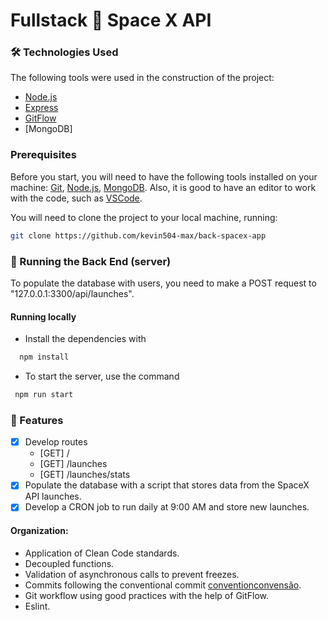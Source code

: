 # Fullstack 🏅 Space X API

### 🛠 Technologies Used

The following tools were used in the construction of the project:

- [Node.js](https://nodejs.org/en/)
- [Express](https://expressjs.com/)
- [GitFlow](https://www.atlassian.com/git/tutorials/comparing-workflows/gitflow-workflow)
- [MongoDB] 

### Prerequisites

Before you start, you will need to have the following tools installed on your machine:
[Git](https://git-scm.com), [Node.js](https://nodejs.org/en/), [MongoDB](https://www.postgresql.org/).
Also, it is good to have an editor to work with the code, such as [VSCode](https://code.visualstudio.com/).

You will need to clone the project to your local machine, running:

```bash
git clone https://github.com/kevin504-max/back-spacex-app
```

### 🎲 Running the Back End (server)

To populate the database with users, you need to make a POST request to "127.0.0.1:3300/api/launches".

#### Running locally

- Install the dependencies with

```bash
  npm install
```

- To start the server, use the command

```bash
 npm run start
```

### 🎲 Features

- [x] Develop routes
  - <summary>[GET] /</summary>
  - <summary>[GET] /launches</summary>
  - <summary>[GET] /launches/stats</summary>
- [x] Populate the database with a script that stores data from the SpaceX API launches.
- [x] Develop a CRON job to run daily at 9:00 AM and store new launches.

#### Organization:

- Application of Clean Code standards.
- Decoupled functions.
- Validation of asynchronous calls to prevent freezes.
- Commits following the conventional commit [conventionconvensão](https://www.conventionalcommits.org/en/v1.0.0/).
- Git workflow using good practices with the help of GitFlow.
- Eslint.